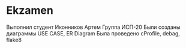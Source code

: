 # Ekzamen
Выполнил студент Иконников Артем
Группа ИСП-20
Были созданы диаграммы USE CASE, ER Diagram
Была проведено cProfile, debag, flake8
